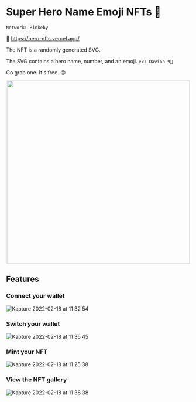 # Super Hero Name Emoji NFTs 🚀

`Network: Rinkeby`

🔗 https://hero-nfts.vercel.app/

<p>
  The NFT is a randomly generated SVG.

  The SVG contains a hero name, number, and an emoji. `ex: Davion 9🐺`

  Go grab one. It's free. 😊
</p>

<p align='center'>
  <image src="https://user-images.githubusercontent.com/12386682/154601031-b6d71f81-9fb3-4eed-aeb0-38188ddceecb.png" width="500">
</p>

## Features

### Connect your wallet
![Kapture 2022-02-18 at 11 32 54](https://user-images.githubusercontent.com/12386682/154600730-907e3ef9-a2ed-48c4-8891-c373e01377e7.gif)

### Switch your wallet
![Kapture 2022-02-18 at 11 35 45](https://user-images.githubusercontent.com/12386682/154600921-8ca962dd-b31b-432b-b555-ba05650f7237.gif)

### Mint your NFT
![Kapture 2022-02-18 at 11 25 38](https://user-images.githubusercontent.com/12386682/154600398-5a916ee3-8f01-4fda-9e76-59e1640e876c.gif)

### View the NFT gallery
![Kapture 2022-02-18 at 11 38 38](https://user-images.githubusercontent.com/12386682/154601186-bea2fc44-5ba6-417b-84ee-46ec6ca54f46.gif)

